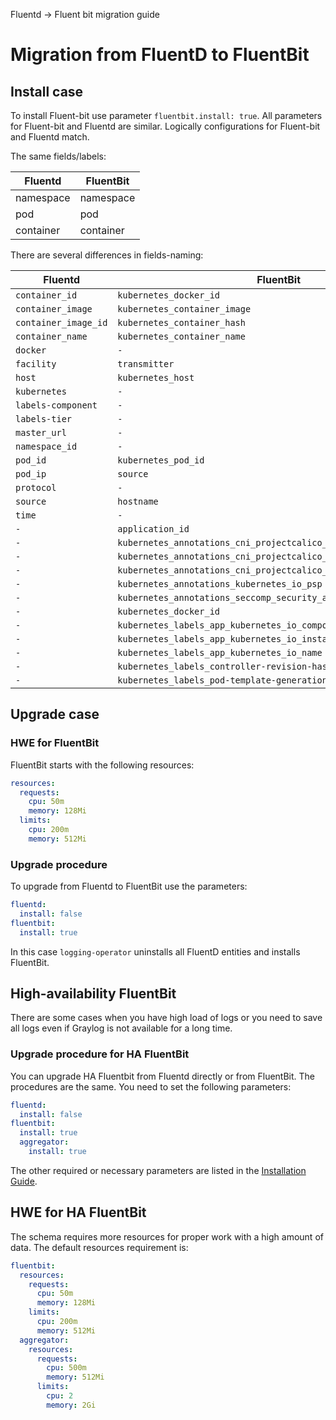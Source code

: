 Fluentd -> Fluent bit migration guide

# Migration from FluentD to FluentBit

## Install case

To install Fluent-bit use parameter `fluentbit.install: true`.
All parameters for Fluent-bit and Fluentd are similar.
Logically configurations for Fluent-bit and Fluentd match.

The same fields/labels:

| Fluentd   | FluentBit |
| --------- | --------- |
| namespace | namespace |
| pod       | pod       |
| container | container |

There are several differences in fields-naming:

| Fluentd              | FluentBit                                                         |
| -------------------- | ----------------------------------------------------------------- |
| `container_id`       | `kubernetes_docker_id`                                            |
| `container_image`    | `kubernetes_container_image`                                      |
| `container_image_id` | `kubernetes_container_hash`                                       |
| `container_name`     | `kubernetes_container_name`                                       |
| `docker`             | `-`                                                               |
| `facility`           | `transmitter`                                                     |
| `host`               | `kubernetes_host`                                                 |
| `kubernetes`         | `-`                                                               |
| `labels-component`   | `-`                                                               |
| `labels-tier`        | `-`                                                               |
| `master_url`         | `-`                                                               |
| `namespace_id`       | `-`                                                               |
| `pod_id`             | `kubernetes_pod_id`                                               |
| `pod_ip`             | `source`                                                          |
| `protocol`           | `-`                                                               |
| `source`             | `hostname`                                                        |
| `time`               | `-`                                                               |
| `-`                  | `application_id`                                                  |
| `-`                  | `kubernetes_annotations_cni_projectcalico_org_containerID`        |
| `-`                  | `kubernetes_annotations_cni_projectcalico_org_podIP`              |
| `-`                  | `kubernetes_annotations_cni_projectcalico_org_podIPs`             |
| `-`                  | `kubernetes_annotations_kubernetes_io_psp`                        |
| `-`                  | `kubernetes_annotations_seccomp_security_alpha_kubernetes_io_pod` |
| `-`                  | `kubernetes_docker_id`                                            |
| `-`                  | `kubernetes_labels_app_kubernetes_io_component`                   |
| `-`                  | `kubernetes_labels_app_kubernetes_io_instance`                    |
| `-`                  | `kubernetes_labels_app_kubernetes_io_name`                        |
| `-`                  | `kubernetes_labels_controller-revision-hash`                      |
| `-`                  | `kubernetes_labels_pod-template-generation`                       |

## Upgrade case

### HWE for FluentBit

FluentBit starts with the following resources:

```yaml
resources:
  requests:
    cpu: 50m
    memory: 128Mi
  limits:
    cpu: 200m
    memory: 512Mi
```

### Upgrade procedure

To upgrade from Fluentd to FluentBit use the parameters:

```yaml
fluentd:
  install: false
fluentbit:
  install: true
```

In this case `logging-operator` uninstalls all FluentD entities and installs FluentBit.

## High-availability FluentBit

There are some cases when you have high load of logs or you need to save all logs even if Graylog is not available for
a long time.

### Upgrade procedure for HA FluentBit

You can upgrade HA Fluentbit from Fluentd directly or from FluentBit. The procedures are the same.
You need to set the following parameters:

```yaml
fluentd:
  install: false
fluentbit:
  install: true
  aggregator:
    install: true
```

The other required or necessary parameters are listed in the
[Installation Guide](installation.md).

## HWE for HA FluentBit

The schema requires more resources for proper work with a high amount of data.
The default resources requirement is:

```yaml
fluentbit:
  resources:
    requests:
      cpu: 50m
      memory: 128Mi
    limits:
      cpu: 200m
      memory: 512Mi
  aggregator:
    resources:
      requests:
        cpu: 500m
        memory: 512Mi
      limits:
        cpu: 2
        memory: 2Gi
```
